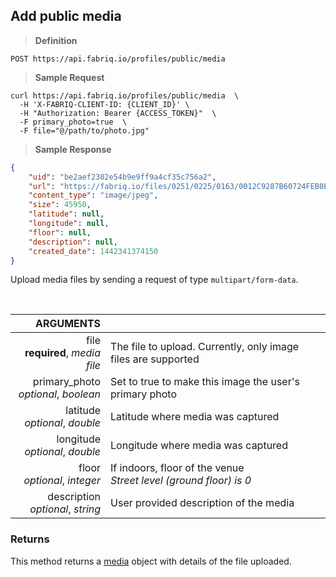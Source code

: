 ## Add public media

> **Definition**

```text
POST https://api.fabriq.io/profiles/public/media
```

> **Sample Request**

```shell
curl https://api.fabriq.io/profiles/public/media  \
  -H 'X-FABRIQ-CLIENT-ID: {CLIENT_ID}' \
  -H "Authorization: Bearer {ACCESS_TOKEN}"  \
  -F primary_photo=true  \
  -F file="@/path/to/photo.jpg"

```

> **Sample Response**

```json
{
    "uid": "be2aef2302e54b9e9ff9a4cf35c756a2",
    "url": "https://fabriq.io/files/0251/0225/0163/0012C9287B60724FEB0E7669AC49F092F313",
    "content_type": "image/jpeg",
    "size": 45950,
    "latitude": null,
    "longitude": null,
    "floor": null,
    "description": null,
    "created_date": 1442341374150
}
```

Upload media files by sending a request of type `multipart/form-data`.

<br>

ARGUMENTS ||
---------:        | -----------
file <br>**required**, *media file*  | The file to upload.  Currently, only image files are supported
primary_photo <br>*optional*, *boolean*  | Set to true to make this image the user's primary photo
latitude <br>*optional*, *double*  | Latitude where media was captured
longitude <br>*optional*, *double*  | Longitude where media was captured
floor<br>*optional*, *integer*  | If indoors, floor of the venue<br>*Street level (ground floor) is 0*
description <br>*optional*, *string*  | User provided description of the media


### Returns
This method returns a [media](#media) object with details of the file uploaded.
